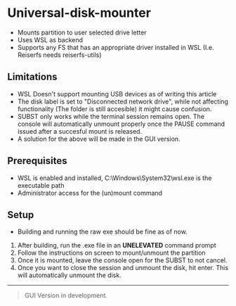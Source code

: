 # Universal-disk-mounter

- Mounts partition to user selected drive letter
- Uses WSL as backend
- Supports any FS that has an appropriate driver installed in WSL (I.e. Reiserfs needs reiserfs-utils)

## Limitations
- WSL Doesn't support mounting USB devices as of writing this article
- The disk label is set to "Disconnected network drive", while not affecting functionality (The folder is still accesible) it might cause confusion.
- SUBST only works while the terminal session remains open. The console will automatically unmount properly once the PAUSE command issued after a succesful mount is released.
- A solution for the above will be made in the GUI version.

## Prerequisites
- WSL is enabled and installed, C:\Windows\System32\wsl.exe is the executable path
- Administrator access for the (un)mount command


## Setup
- Building and running the raw exe should be fine as of now.

1. After building, run the .exe file in an **UNELEVATED** command prompt
2. Follow the instructions on screen to mount/unmount the partition
3. Once it is mounted, leave the console open for the SUBST to not cancel.
4. Once you want to close the session and unmount the disk, hit enter. This will automatically unmount the disk.

--- 

> GUI Version in development.
